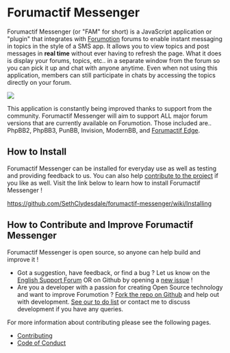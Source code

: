 # Forumactif Messenger
Forumactif Messenger (or "FAM" for short) is a JavaScript application or "plugin" that integrates with [Forumotion](https://www.forumotion.com/) forums to enable instant messaging in topics in the style of a SMS app. It allows you to view topics and post messages in **real time** without ever having to refresh the page. What it does is display your forums, topics, etc.. in a separate window from the forum so you can pick it up and chat with anyone anytime. Even when not using this application, members can still participate in chats by accessing the topics directly on your forum.

[![](https://i58.servimg.com/u/f58/18/21/41/30/w4f56y10.gif)](https://i58.servimg.com/u/f58/18/21/41/30/w4f56y10.gif)

This application is constantly being improved thanks to support from the community. Forumactif Messenger will aim to support ALL major forum versions that are currently available on Forumotion. Those included are.. PhpBB2, PhpBB3, PunBB, Invision, ModernBB, and [Forumactif Edge](https://github.com/SethClydesdale/forumactif-edge).


## How to Install
Forumactif Messenger can be installed for everyday use as well as testing and providing feedback to us. You can also help [contribute to the project](https://github.com/SethClydesdale/forumactif-messenger/blob/master/CONTRIBUTING.md) if you like as well. Visit the link below to learn how to install Forumactif Messenger !

https://github.com/SethClydesdale/forumactif-messenger/wiki/Installing


## How to Contribute and Improve Forumactif Messenger
Forumactif Messenger is open source, so anyone can help build and improve it !

- Got a suggestion, have feedback, or find a bug ? Let us know on the [English Support Forum](http://help.forumotion.com/t152951-forumactif-messenger-instant-message-application-for-forumotion#1047237) OR on Github by opening a [new issue](https://github.com/SethClydesdale/forumactif-messenger/issues) !
- Are you a developer with a passion for creating Open Source technology and want to improve Forumotion ? [Fork the repo on Github](https://github.com/SethClydesdale/forumactif-messenger/fork) and help out with development. [See our to do list](https://github.com/SethClydesdale/forumactif-messenger/wiki/Todo-List) or contact me to discuss development if you have any queries.

For more information about contributing please see the following pages.

- [Contributing](https://github.com/SethClydesdale/forumactif-messenger/blob/master/CONTRIBUTING.md)
- [Code of Conduct](https://github.com/SethClydesdale/forumactif-messenger/blob/master/CODE_OF_CONDUCT.md)